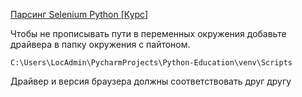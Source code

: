 [Парсинг Selenium Python [Курс]](https://www.youtube.com/watch?v=KYaSTWTh0uI&list=PL6plRXMq5RABXsb0-B0CrWniWBoFZOL20&index=2&ab_channel=ZProger%5BIT%5D)

Чтобы не прописывать пути в переменных окружения добавьте драйвера в папку окружения с пайтоном.

`C:\Users\LocAdmin\PycharmProjects\Python-Education\venv\Scripts`

Драйвер и версия браузера должны соответствовать друг другу